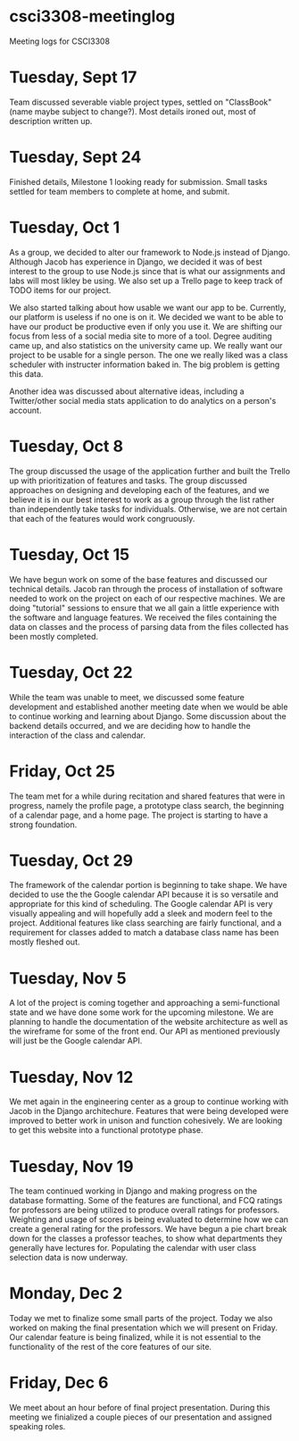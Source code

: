 # csci3308-meetinglog
Meeting logs for CSCI3308

# Tuesday, Sept 17
Team discussed severable viable project types, settled on  "ClassBook" (name maybe subject to change?). Most details ironed out, most of description written up.

# Tuesday, Sept 24
Finished details, Milestone 1 looking ready for submission. Small tasks settled for team members to complete at home, and submit.

# Tuesday, Oct 1
As a group, we decided to alter our framework to Node.js instead of Django. Although Jacob has experience in Django, we decided it was of
best interest to the group to use Node.js since that is what our assignments and labs will most likley be using. We also set up a Trello
page to keep track of TODO items for our project. 

We also started talking about how usable we want our app to be. Currently, our platform is useless if no one is on it. We decided we want
to be able to have our product be productive even if only you use it. We are shifting our focus from less of a social media site to more
of a tool. Degree auditing came up, and also statistics on the university came up. We really want our project to be usable for a single
person. The one we really liked was a class scheduler with instructer information baked in. The big problem is getting this data.

Another idea was discussed about alternative ideas, including a Twitter/other social media stats application to do analytics on a person's
account.

# Tuesday, Oct 8
The group discussed the usage of the application further and built the Trello up with prioritization of features and tasks. The group discussed approaches on designing and developing each of the features, and we believe it is in our best interest to work as a group through the list rather than independently take tasks for individuals. Otherwise, we are not certain that each of the features would work congruously.

# Tuesday, Oct 15
We have begun work on some of the base features and discussed our technical details. Jacob ran through the process of installation of software needed to work on the project on each of our respective machines. We are doing "tutorial" sessions to ensure that we all gain a little experience with the software and language features. We received the files containing the data on classes and the process of parsing data from the files collected has been mostly completed.

# Tuesday, Oct 22
While the team was unable to meet, we discussed some feature development and established another meeting date when we would be able to continue working and learning about Django. Some discussion about the backend details occurred, and we are deciding how to handle the interaction of the class and calendar.

# Friday, Oct 25
The team met for a while during recitation and shared features that were in progress, namely the profile page, a prototype class search, the beginning of a calendar page, and a home page. The project is starting to have a strong foundation.

# Tuesday, Oct 29
The framework of the calendar portion is beginning to take shape. We have decided to use the the Google calendar API because it is so versatile and appropriate for this kind of scheduling. The Google calendar API is very visually appealing and will hopefully add a sleek and modern feel to the project. Additional features like class searching are fairly functional, and a requirement for classes added to match a database class name has been mostly fleshed out.

# Tuesday, Nov 5
A lot of the project is coming together and approaching a semi-functional state and we have done some work for the upcoming milestone. We are planning to handle the documentation of the website architecture as well as the wireframe for some of the front end. Our API as mentioned previously will just be the Google calendar API.

# Tuesday, Nov 12
We met again in the engineering center as a group to continue working with Jacob in the Django architechure. Features that were being developed were improved to better work in unison and function cohesively. We are looking to get this website into a functional prototype phase.


# Tuesday, Nov 19
The team continued working in Django and making progress on the database formatting. Some of the features are functional, and FCQ ratings for professors are being utilized to produce overall ratings for professors. Weighting and usage of scores is being evaluated to determine how we can create a general rating for the professors. We have begun a pie chart break down for the classes a professor teaches, to show what departments they generally have lectures for. Populating the calendar with user class selection data is now underway.

# Monday, Dec 2
Today we met to finalize some small parts of the project. Today we also worked on making the final presentation which we will present on Friday. Our calendar feature is being finalized, while it is not essential to the functionality of the rest of the core features of our site.

# Friday, Dec 6
We meet about an hour before of final project presentation. During this meeting we finialized a couple pieces of our presentation and assigned speaking roles.

